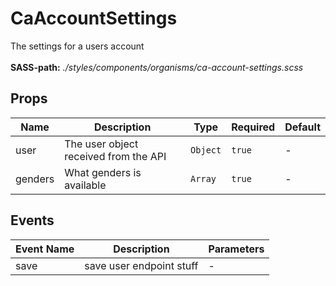 # CaAccountSettings

The settings for a users account<br><br> **SASS-path:** _./styles/components/organisms/ca-account-settings.scss_

## Props

<!-- @vuese:CaAccountSettings:props:start -->
|Name|Description|Type|Required|Default|
|---|---|---|---|---|
|user|The user object received from the API|`Object`|`true`|-|
|genders|What genders is available|`Array`|`true`|-|

<!-- @vuese:CaAccountSettings:props:end -->


## Events

<!-- @vuese:CaAccountSettings:events:start -->
|Event Name|Description|Parameters|
|---|---|---|
|save|save user endpoint stuff|-|

<!-- @vuese:CaAccountSettings:events:end -->


